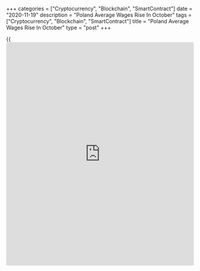+++
categories = ["Cryptocurrency", "Blockchain", "SmartContract"]
date = "2020-11-19"
description = "Poland Average Wages Rise In October"
tags = ["Cryptocurrency", "Blockchain", "SmartContract"]
title = "Poland Average Wages Rise In October"
type = "post"
+++

{{<iframe id="large-banner" src="https://www.bounty.group/#slide=20.0" width="100%" height="600" scrolling="no" style="border: 0px solid rgb(216, 221, 230); border-radius: 3px;">}}

Poland's average gross wages rose in October, data from Statistics
Poland showed on Thursday.

Average gross wages and salaries increased 4.7 percent year-on-year in
October. Economists had forecast a rise of 4.6 percent.

On a monthly basis, average gross wages rose 1.6 percent in October.

Average paid employment declined 1.0 percent annually in October.
Economists had forecast a 1.1 percent fall.

On a month-on-month basis, average paid employment rose 0.1 percent in
October.

In October, admissions and restoring pre-pandemic full-time jobs in the
units was observed, the agency said.

During the January to October period, average gross wages and salaries
increased 4.5 percent. Average paid employment fell 1.0 percent.

For comments and feedback [contact](https://www.playgroundfx.com/contact/): editorial@rtt[news](https://www.letsplayfx.com/blog/forex-news-website/).com

[Economic News][1]

 **What parts of the world are seeing the best (and worst) economic
performances lately? Click[here][2] to check out our [Econ Scorecard][2]
and find out! See up-to-the-moment [ranking](https://www.playgroundfx.com/blog/crypto-exchange-ranking/)s for the best and worst
performers in [GDP][3], [unemployment rate][4], [inflation][5] and much
more.**

   1. www.rtt[news](https://www.letsplayfx.com/blog/forex-news-website/).com/Content/EconomicNews.aspx
   2. www.rtt[news](https://www.letsplayfx.com/blog/forex-news-website/).com/economic-scorecard/world-rank/retail-sales/highest-performance.aspx
   3. www.rtt[news](https://www.letsplayfx.com/blog/forex-news-website/).com/economic-scorecard/world-rank/GDP/highest-performance.aspx
   4. www.rtt[news](https://www.letsplayfx.com/blog/forex-news-website/).com/economic-scorecard/world-rank/unemployment-rate/lowest-performance.aspx
   5. www.rtt[news](https://www.letsplayfx.com/blog/forex-news-website/).com/economic-scorecard/world-rank/CPI/highest-performance.aspx